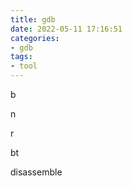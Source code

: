```yaml
---
title: gdb
date: 2022-05-11 17:16:51
categories:
- gdb
tags:
- tool
---
```


b

n

r

bt

disassemble
